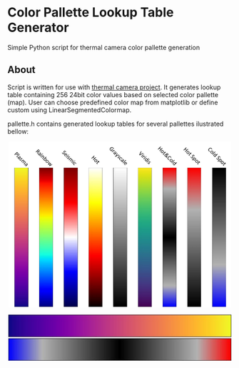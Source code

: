 # Color Pallette Lookup Table Generator
 Simple Python script for thermal camera color pallette generation 
## About
Script is written for use with [thermal camera project](https://github.com/OptoLAB/MLX90640-Thermal-Camera-STM32-STemWin). It generates lookup table containing 256 24bit color values based on selected color pallette (map). User can choose predefined color map from matplotlib or define custom using LinearSegmentedColormap.   

pallette.h contains generated lookup tables for several pallettes ilustrated bellow:

<p align="center">
<img src="https://github.com/OptoLAB/MLX90640-Thermal-Camera-STM32-STemWin/blob/main/pallette/color_pallettes.png" width="500"/>
</p>


<p align="center">
<img src="https://github.com/OptoLAB/Color-Pallette-Lookup-Table-Generator/blob/main/demo/img/plasma.jpg" width="500"/>
<img src="https://github.com/OptoLAB/Color-Pallette-Lookup-Table-Generator/blob/main/demo/img/Hot%26Cold.jpg" width="500"/>
</p>
